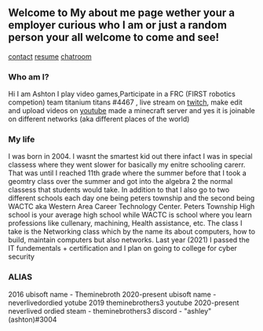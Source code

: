 ## Welcome to My about me page wether your a employer curious who I am or just a random person your all welcome to come and see!
[contact](https://neverlivedordied.github.io/contact.github.io/index.html)   [resume](https://neverlivedordied.github.io/resume/) [chatroom](https://neverlivedordied.github.io/chatroom/index.html)

### Who am I?

Hi I am Ashton I play video games,Participate in a FRC (FIRST robotics competion) team titanium titans #4467 , live stream on [twitch](twitch.tv/theminebrothers3), make edit and upload videos on [youtube](https://www.youtube.com/channel/UCJ6eg0CjOAtyeoOM8am6ktA) made a minecraft server and yes it is joinable on different networks (aka different places of the world)

### My life
I was born in 2004. I wasnt the smartest kid out there infact I was in special classess where they went slower for basically my enitre schooling carerr. That was until I reached 11th grade where the summer before that I took a geomtry class over the summer and got into the algebra 2 the normal classess that students would take. In addition to that I also go to two different schools each day one being peters township and the second being WACTC aka Western Area Career Technology Center. Peters Township High school is your average high school while WACTC is school where you learn professions like cullenary, machining, Health assistance, etc. The class I take is the Networking class which by the name its about computers, how to build, maintain computers but also networks. Last year (2021) I passed the IT fundementals + certification and I plan on going to college for cyber security 


### ALIAS 
2016 ubisoft name - Theminebroth
2020-present ubisoft name - neverlivedordied
yotube 2019 theminebrothers3
youtube 2020-present neverlived ordied
steam - theminebrothers3
discord - "ashley" (ashton)#3004 


